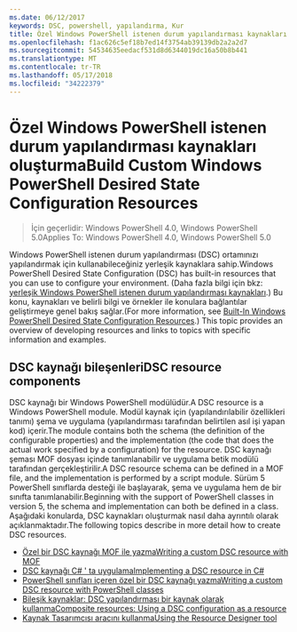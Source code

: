 ```yaml
---
ms.date: 06/12/2017
keywords: DSC, powershell, yapılandırma, Kur
title: Özel Windows PowerShell istenen durum yapılandırması kaynakları oluşturma
ms.openlocfilehash: f1ac626c5ef18b7ed14f3754ab39139db2a2a2d7
ms.sourcegitcommit: 54534635eedacf531d8d6344019dc16a50b8b441
ms.translationtype: MT
ms.contentlocale: tr-TR
ms.lasthandoff: 05/17/2018
ms.locfileid: "34222379"
---
```

# <a name="build-custom-windows-powershell-desired-state-configuration-resources"></a><span data-ttu-id="6f647-103">Özel Windows PowerShell istenen durum yapılandırması kaynakları oluşturma</span><span class="sxs-lookup"><span data-stu-id="6f647-103">Build Custom Windows PowerShell Desired State Configuration Resources</span></span>

> <span data-ttu-id="6f647-104">İçin geçerlidir: Windows PowerShell 4.0, Windows PowerShell 5.0</span><span class="sxs-lookup"><span data-stu-id="6f647-104">Applies To: Windows PowerShell 4.0, Windows PowerShell 5.0</span></span>

<span data-ttu-id="6f647-105">Windows PowerShell istenen durum yapılandırması (DSC) ortamınızı yapılandırmak için kullanabileceğiniz yerleşik kaynaklara sahip.</span><span class="sxs-lookup"><span data-stu-id="6f647-105">Windows PowerShell Desired State Configuration (DSC) has built-in resources that you can use to configure your environment.</span></span> <span data-ttu-id="6f647-106">(Daha fazla bilgi için bkz: [yerleşik Windows PowerShell istenen durum yapılandırması kaynakları](builtInResource.md).) Bu konu, kaynakları ve belirli bilgi ve örnekler ile konulara bağlantılar geliştirmeye genel bakış sağlar.</span><span class="sxs-lookup"><span data-stu-id="6f647-106">(For more information, see [Built-In Windows PowerShell Desired State Configuration Resources](builtInResource.md).) This topic provides an overview of developing resources and links to topics with specific information and examples.</span></span>

## <a name="dsc-resource-components"></a><span data-ttu-id="6f647-107">DSC kaynağı bileşenleri</span><span class="sxs-lookup"><span data-stu-id="6f647-107">DSC resource components</span></span>

<span data-ttu-id="6f647-108">DSC kaynağı bir Windows PowerShell modülüdür.</span><span class="sxs-lookup"><span data-stu-id="6f647-108">A DSC resource is a Windows PowerShell module.</span></span> <span data-ttu-id="6f647-109">Modül kaynak için (yapılandırılabilir özellikleri tanımı) şema ve uygulama (yapılandırması tarafından belirtilen asıl işi yapan kod) içerir.</span><span class="sxs-lookup"><span data-stu-id="6f647-109">The module contains both the schema (the definition of the configurable properties) and the implementation (the code that does the actual work specified by a configuration) for the resource.</span></span> <span data-ttu-id="6f647-110">DSC kaynağı şeması MOF dosyası içinde tanımlanabilir ve uygulama betik modülü tarafından gerçekleştirilir.</span><span class="sxs-lookup"><span data-stu-id="6f647-110">A DSC resource schema can be defined in a MOF file, and the implementation is performed by a script module.</span></span> <span data-ttu-id="6f647-111">Sürüm 5 PowerShell sınıflarda desteği ile başlayarak, şema ve uygulama hem de bir sınıfta tanımlanabilir.</span><span class="sxs-lookup"><span data-stu-id="6f647-111">Beginning with the support of PowerShell classes in version 5, the schema and implementation can both be defined in a class.</span></span> <span data-ttu-id="6f647-112">Aşağıdaki konularda, DSC kaynakları oluşturmak nasıl daha ayrıntılı olarak açıklanmaktadır.</span><span class="sxs-lookup"><span data-stu-id="6f647-112">The following topics describe in more detail how to create DSC resources.</span></span>

* [<span data-ttu-id="6f647-113">Özel bir DSC kaynağı MOF ile yazma</span><span class="sxs-lookup"><span data-stu-id="6f647-113">Writing a custom DSC resource with MOF</span></span>](authoringResourceMOF.md)
* [<span data-ttu-id="6f647-114">DSC kaynağı C# ' ta uygulama</span><span class="sxs-lookup"><span data-stu-id="6f647-114">Implementing a DSC resource in C#</span></span>](authoringResourceMofCS.md)
* [<span data-ttu-id="6f647-115">PowerShell sınıfları içeren özel bir DSC kaynağı yazma</span><span class="sxs-lookup"><span data-stu-id="6f647-115">Writing a custom DSC resource with PowerShell classes</span></span>](authoringResourceClass.md)
* [<span data-ttu-id="6f647-116">Bileşik kaynaklar: DSC yapılandırması bir kaynak olarak kullanma</span><span class="sxs-lookup"><span data-stu-id="6f647-116">Composite resources: Using a DSC configuration as a resource</span></span>](authoringResourceComposite.md)
* [<span data-ttu-id="6f647-117">Kaynak Tasarımcısı aracını kullanma</span><span class="sxs-lookup"><span data-stu-id="6f647-117">Using the Resource Designer tool</span></span>](authoringResourceMofDesigner.md)